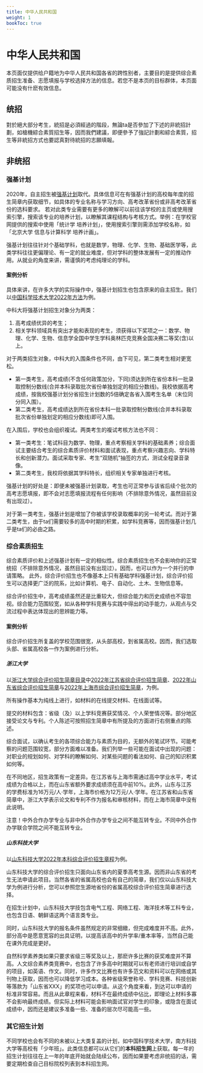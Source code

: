 ```yaml
---
title: 中华人民共和国
weight: 1
bookToc: true
---
```


# 中华人民共和国

本页面仅提供给户籍地为中华人民共和国各省的跨性别者，主要目的是提供综合素质招生准备、志愿填报与学校选择方法的信息。若您不是本页的目标群体，本页面可能没有什麽有效信息。

## 统招

對於絕大部分考生，統招是必須經過的階段，無論ta是否參加了下述的非統招計劃，如槍機綜合素質招生等，因而我們建議，即便參予了強記計劃和綜合素質，招生等非統招方式也要認真對待統招的志願填報。

### 



## 非统招

### 强基计划

2020年，自主招生被[强基计划](https://zh.wikipedia.org/zh-hans/%E5%BC%BA%E5%9F%BA%E8%AE%A1%E5%88%92)取代。具体信息可在有强基计划的高校每年度的招生简章内获取细节，如具体的专业名称与学习方向、高考改革省份或非高考改革省份的选科要求。 若对此类专业需要有更多的瞭解可以前往该学校的主页或使用搜索引擎，搜索该专业的培养计划，以瞭解其课程结构与考核方式。举例：在学校官网提供的搜索中使用「统计学 培养计划」，使用搜索引擎则需添加学校名称，如「北京大学 信息与计算科学 培养计画」。

强基计划往往针对个基础学科，也就是数学，物理、化学、生物、基础医学等，此类学科往往更偏理论、有一定的就业难度，但对学科的整体发展有一定的推动作用。从就业的角度来讲，需谨慎的考虑纯理论的学科。

#### 案例分析

具体来讲，在许多大学的实际操作中，强基计划招生也包含原来的自主招生。我们以[中国科学技术大学2022年方法](https://zsb.ustc.edu.cn/2022/0331/c12992a550797/pagem.htm)为例。

中科大将强基计划招生对象分为两类：
1. 高考成绩优异的考生；
2. 相关学科领域具有突出才能和表现的考生，须获得以下奖项之一：数学、物理、化学、生物、信息学全国中学生学科奥林匹克竞赛全国决赛二等奖(含)以上。

对于两类招生对象，中科大的入围条件也不同，由下可见，第二类考生相对更宽松。
- 第一类考生，高考成绩(不含任何政策加分，下同)须达到所在省份本科一批录取控制分数线(合并本科录取批次省份单独划定的相应分数线)。我校依据高考成绩，按我校强基计划分省招生计划数的5倍确定各省入围考生名单（末位同分同入围）。
- 第二类考生，高考成绩达到所在省份本科一批录取控制分数线(合并本科录取批次省份单独划定的相应分数线)即可入围。

在入围后，学校也会组织複试。两类考生的複试考核方法也不同：
- 第一类考生：笔试科目为数学、物理，重点考察相关学科的基础素养；综合面试主要结合考生的综合素质评价材料和面试表现，重点考察兴趣志向、学科特长和创新潜力。面试采取专家、考生“双随机”抽签的方式，测试全程录音录像。
- 第二类考生，我校将依据其学科特长，组织相关专家单独进行考核。

强基计划的好处是：即便未被强基计划录取，考生也可正常参与该省后续个批次的高考志愿填报，即不会对志愿填报流程有任何影响（不排除意外情况，虽然目前没有出现过）。

对于第一类考生，强基计划是增加了你被该学校录取概率的另一轮考试。而对于第二类考生，由于ta们需要较多的高中时期的积累，如学科竞赛等，因而强基计划几乎是ta们的必由之路。

### 综合素质招生

综合素质评价和上述强基计划有一定的相似性。综合素质招生也不会影响你的正常统招（不排除意外情况，虽然目前没有出现过）。因而，也可以作为一个并行的申请策略。 此外，综合评价招生也不像基本上只有基础学科强基计划，综合评价招生可以选择更广泛的院系，比如计算机、电子、自动化、土木、生物信息等。

综合评价招生中，高考成绩虽然还是比重较大，但综合能力和历史成绩也不容忽视。综合能力范围较宽，如从各种学科竞赛与实践中得出的动手能力，从观点与交流过程中表达体现出的思辨能力等。

#### 案例分析

综合评价招生所复盖的学校范围很宽，从头部高校，到省属高校。因而，我们选取头部、省属高校各一作为案例进行分析。

##### 浙江大学

以[浙江大学综合评价招生简章目录](https://zdzsc.zju.edu.cn/swyt/list.htm)中[2022年江苏省综合评价招生简章](https://zdzsc.zju.edu.cn/2022/0429/c23822a2525244/page.htm)、[2022年山东省综合评价招生简章](https://zdzsc.zju.edu.cn/2022/0429/c23822a2525218/page.htm)与[2022年上海市综合评价招生简章](https://zdzsc.zju.edu.cn/2020/0609/c23822a2151246/page.htm)，为例。

所有操作基本为纯线上进行，如材料的在线提交材料、在线面试等。

提交的材料包含：省级（及）以上学科竞赛获奖情况、个人荣誉情况等。部分地区接受论文与专利。个人陈述可按照招生简章中有所提及的方面进行右侧重点的陈述。

综合面试，以确认考生的各项综合能力与素质为目的，无额外的笔试环节。可能考察的问题范围较宽，部分方面难以准备。我们列举一些可能在面试中出现的问题：对职业的规划如何、对学科的瞭解如何、对某些问题的看法如何、自己的知识积累如何等。

在不同地区，招生政策有一定差异。在江苏省与上海市需通过高中学业水平，考试成绩为合格以上，而在山东省额外要求成绩须在高中前10%。此外，山东与江苏的学费标准为16万元/人·学年，上海市价格为12万元/人·学年。在江苏省和山东省简章中，浙江大学表示论文和专利不作为报名和审核材料，而在上海市简章中没有此说明。

注意！中外合作办学专业与非中外合作办学专业之间不能互转专业。不同中外合作办学联合学院之间不能互转专业。

##### 山东科技大学

以[山东科技大学2022年本科综合评价招生章程](https://zs.sdust.edu.cn/info/1046/3819.htm)为例。

山东科技大学的综合评价招生只面向山东省内的夏季高考生源。因而非山东省的考生无法申请此项目。当然各省的省属高校也会有自己的简章，我们仅以山东科技大学为例进行分析，您可以参照您生源地省份的省属高校综合评价招生简章进行选择。

在招生计划中，山东科技大学技包含电气工程、网络工程、海洋技术等工科专业，也包含日语、朝鲜语这两个语言类专业。

同时，山东科技大学的报名条件虽然规定的非常细緻，但完成难度并不高。此外，部分高中是愿意宽容的出具证明，以提高该高中的升学率/重本率等，当然自己能在课外完成是更好。

自然科学素养类如果只要求省级三等奖及以上，那麽许多比赛的获奖难度并不算高。人文综合素养类竞赛中，也包含了许多高中时期就可以有老师进行培训或自学的项目，如英语、作文。同时，许多作文比赛也有许多范文和资料可以在网络或其刊物上获取，因而也可以降低学习成本。各种省级荣誉称号、学科竞赛、科技创新等落款为「山东省XXX」的奖项也可以申请。从这个角度来看，到达可以申请的标准非常容易。而且从此章程来看，材料不在最终成绩中佔比，即理论上材料多寡不会影响最终成绩。但实际上材料可能会影响面试官对学生的印象，或隐含在面试成绩中，因而还是建议多准备一些、准备的层次尽可能高一些。

### 其它招生计划

不同学校也会有不同的未被以上大类复盖的计划，如中国科学技术大学，南方科技大学等高校有「少年班」。此类信息都可以从它们的**本科招生网**上获取。每一年的招生计划往往在上一年的年底开始就会陆续公布，因而如果要考虑非统招的话，需要定期检查自己目标院校列表到本科招生网。